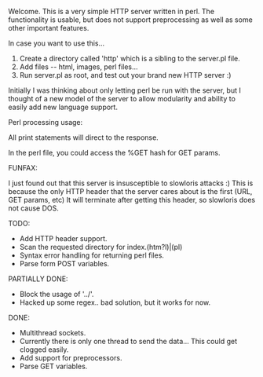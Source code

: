 Welcome. This is a very simple HTTP server written in perl.
The functionality is usable, but does not support preprocessing as well as some other important features.

In case you want to use this...

1. Create a directory called 'http' which is a sibling to the server.pl file.
2. Add files -- html, images, perl files...
3. Run server.pl as root, and test out your brand new HTTP server :)

Initially I was thinking about only letting perl be run with the server, but I thought of a new model of the server to allow modularity and ability to easily add new language support.

Perl processing usage:

All print statements will direct to the response.

In the perl file, you could access the %GET hash for GET params.

FUNFAX:

I just found out that this server is insusceptible to slowloris attacks :)
This is because the only HTTP header that the server cares about is the first (URL, GET params, etc)
It will terminate after getting this header, so slowloris does not cause DOS.

TODO:

- Add HTTP header support.
- Scan the requested directory for index\.(htm?l)|(pl)
- Syntax error handling for returning perl files.
- Parse form POST variables.

PARTIALLY DONE:

- Block the usage of '../'.
 - Hacked up some regex.. bad solution, but it works for now.

DONE:

- Multithread sockets.
 - Currently there is only one thread to send the data... This could get clogged easily.
- Add support for preprocessors.
- Parse GET variables.

